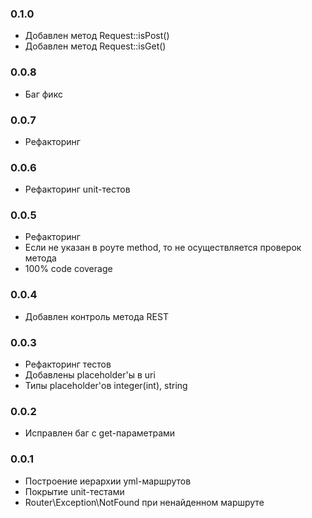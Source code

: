### 0.1.0
- Добавлен метод Request::isPost()
- Добавлен метод Request::isGet()

### 0.0.8
- Баг фикс

### 0.0.7
- Рефакторинг

### 0.0.6
- Рефакторинг unit-тестов

### 0.0.5
- Рефакторинг
- Если не указан в роуте method, то не осуществляется проверок метода
- 100% code coverage

### 0.0.4
- Добавлен контроль метода REST

### 0.0.3
- Рефакторинг тестов
- Добавлены placeholder'ы в uri
- Типы placeholder'ов integer(int), string

### 0.0.2
- Исправлен баг с get-параметрами

### 0.0.1
- Построение иерархии yml-маршрутов
- Покрытие unit-тестами
- Router\Exception\NotFound при ненайденном маршруте